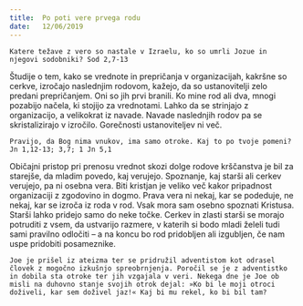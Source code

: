 ```yaml
---
title:  Po poti vere prvega rodu
date:   12/06/2019
---
```


`Katere težave z vero so nastale v Izraelu, ko so umrli Jozue in njegovi sodobniki? Sod 2,7-13`

Študije o tem, kako se vrednote in prepričanja v organizacijah, kakršne so cerkve, izročajo naslednjim rodovom, kažejo, da so ustanovitelji zelo predani prepričanjem. Oni so jih prvi branili. Ko mine rod ali dva, mnogi pozabijo načela, ki stojijo za vrednotami. Lahko da se strinjajo z organizacijo, a velikokrat iz navade. Navade naslednjih rodov pa se skristalizirajo v izročilo. Gorečnosti ustanoviteljev ni več.

`Pravijo, da Bog nima vnukov, ima samo otroke. Kaj to po tvoje pomeni? Jn 1,12-13; 3,7; 1 Jn 5,1`

Običajni pristop pri prenosu vrednot skozi dolge rodove krščanstva je bil za starejše, da mladim povedo, kaj verujejo. Spoznanje, kaj starši ali cerkev verujejo, pa ni osebna vera. Biti kristjan je veliko več kakor pripadnost organizaciji z zgodovino in dogmo. Prava vera ni nekaj, kar se podeduje, ne nekaj, kar se izroča iz roda v rod. Vsak mora sam osebno spoznati Kristusa. Starši lahko pridejo samo do neke točke. Cerkev in zlasti starši se morajo potruditi z vsem, da ustvarijo razmere, v katerih si bodo mladi želeli tudi sami pravilno odločiti – a na koncu bo rod pridobljen ali izgubljen, če nam uspe pridobiti posameznike.

`Joe je prišel iz ateizma ter se pridružil adventistom kot odrasel človek z mogočno izkušnjo spreobrnjenja. Poročil se je z adventistko in dobila sta otroke ter jih vzgajala v veri. Nekega dne je Joe ob misli na duhovno stanje svojih otrok dejal: »Ko bi le moji otroci doživeli, kar sem doživel jaz!« Kaj bi mu rekel, ko bi bil tam?`
